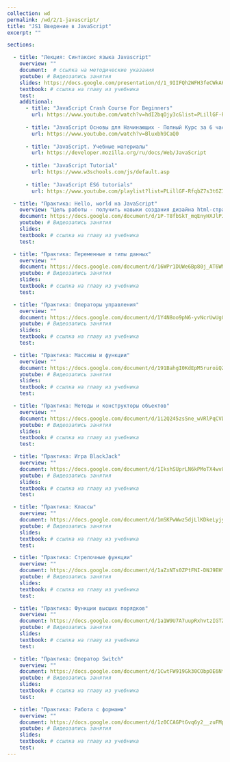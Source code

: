 ```yaml
---
collection: wd
permalink: /wd/2/1-javascript/
title: "JS1 Введение в JavaScript"
excerpt: ""

sections:

  - title: "Лекция: Синтаксис языка Javascript" 
    overview: ""
    document:  # ссылка на методические указания
    youtube: # Видеозапись занятия
    slides: https://docs.google.com/presentation/d/1_9IIFQh2WFH3feCWkAHxOsYgi2fLdr8PlaEaGW88PkU/edit?usp=sharing
    textbook: # ссылка на главу из учебника
    test: 
    additional:
      - title: "JavaScript Crash Course For Beginners"
        url: https://www.youtube.com/watch?v=hdI2bqOjy3c&list=PLillGF-RfqbbnEGy3ROiLWk7JMCuSyQtX&index=2
        
      - title: "JavaScript Основы для Начинающих - Полный Курс за 6 часов [2020]"
        url: https://www.youtube.com/watch?v=Bluxbh9CaQ0
        
      - title: "JavaScript. Учебные материалы"
        url: https://developer.mozilla.org/ru/docs/Web/JavaScript
        
      - title: "JavaScript Tutorial"
        url: https://www.w3schools.com/js/default.asp
        
      - title: "JavaScript ES6 tutorials"
        url: https://www.youtube.com/playlist?list=PLillGF-RfqbZ7s3t6ZInY3NjEOOX7hsBv

  - title: "Практика: Hello, world на JavaScript" 
    overview: "Цель работы - получить навыки создания дизайна html-страниц."
    document: https://docs.google.com/document/d/1P-T8fbSkT_mqEnyHXJlPJOc4Pag_npVb/edit?usp=sharing&ouid=116003821381017651142&rtpof=true&sd=true
    youtube: # Видеозапись занятия
    slides: 
    textbook: # ссылка на главу из учебника
    test: 

  - title: "Практика: Переменные и типы данных" 
    overview: ""
    document: https://docs.google.com/document/d/16WPr1DUWe6Bp80j_AT6WMD0nRo2yIQ7t/edit?usp=sharing&ouid=116003821381017651142&rtpof=true&sd=true
    youtube: # Видеозапись занятия
    slides: 
    textbook: # ссылка на главу из учебника
    test: 

  - title: "Практика: Операторы управления" 
    overview: ""
    document: https://docs.google.com/document/d/1Y4N8oo9pN6-yvNcrUwUgOcoTt3sIajDo/edit?usp=sharing&ouid=116003821381017651142&rtpof=true&sd=true
    youtube: # Видеозапись занятия
    slides: 
    textbook: # ссылка на главу из учебника
    test: 

  - title: "Практика: Массивы и функции" 
    overview: ""
    document: https://docs.google.com/document/d/191BahgI0KdEpM5ruroiQZ-kn3yEo_roi/edit?usp=sharing&ouid=116003821381017651142&rtpof=true&sd=true
    youtube: # Видеозапись занятия
    slides: 
    textbook: # ссылка на главу из учебника
    test: 

  - title: "Практика: Методы и конструкторы объектов" 
    overview: ""
    document: https://docs.google.com/document/d/1i2Q245zsSne_wVRlPqCVDBavMPqpiSYW/edit?usp=sharing&ouid=116003821381017651142&rtpof=true&sd=true
    youtube: # Видеозапись занятия
    slides: 
    textbook: # ссылка на главу из учебника
    test: 

  - title: "Практика: Игра BlackJack" 
    overview: ""
    document: https://docs.google.com/document/d/1IkshSUprLN6kPMoTX4wv8Y_4PSweQluf/edit?usp=sharing&ouid=116003821381017651142&rtpof=true&sd=true
    youtube: # Видеозапись занятия
    slides: 
    textbook: # ссылка на главу из учебника
    test: 

  - title: "Практика: Классы" 
    overview: ""
    document: https://docs.google.com/document/d/1mSKPwWwz5djLlKDkeLyjyHs0vNasXjSR/edit?usp=sharing&ouid=116003821381017651142&rtpof=true&sd=true
    youtube: # Видеозапись занятия
    slides: 
    textbook: # ссылка на главу из учебника
    test: 

  - title: "Практика: Стрелочные функции" 
    overview: ""
    document: https://docs.google.com/document/d/1aZxNTs0ZPtFNI-DNJ9EHYwBL1WdhFORI/edit?usp=sharing&ouid=116003821381017651142&rtpof=true&sd=true
    youtube: # Видеозапись занятия
    slides: 
    textbook: # ссылка на главу из учебника
    test: 

  - title: "Практика: Функции высших порядков" 
    overview: ""
    document: https://docs.google.com/document/d/1a1W9U7A7uupRxhvtzIGTZes8tVim8i2p/edit?usp=sharing&ouid=116003821381017651142&rtpof=true&sd=true
    youtube: # Видеозапись занятия
    slides: 
    textbook: # ссылка на главу из учебника
    test: 

  - title: "Практика: Оператор Switch" 
    overview: ""
    document: https://docs.google.com/document/d/1CwtFW919Gk30CObpOE6NtE1GTsQq4Uwu/edit?usp=sharing&ouid=116003821381017651142&rtpof=true&sd=true
    youtube: # Видеозапись занятия
    slides: 
    textbook: # ссылка на главу из учебника
    test: 

  - title: "Практика: Работа с формами" 
    overview: ""
    document: https://docs.google.com/document/d/1z0CCAGPtGvq6y2__zuFMp2giIgsLOLOY/edit?usp=sharing&ouid=116003821381017651142&rtpof=true&sd=true
    youtube: # Видеозапись занятия
    slides: 
    textbook: # ссылка на главу из учебника
    test: 
---
```

